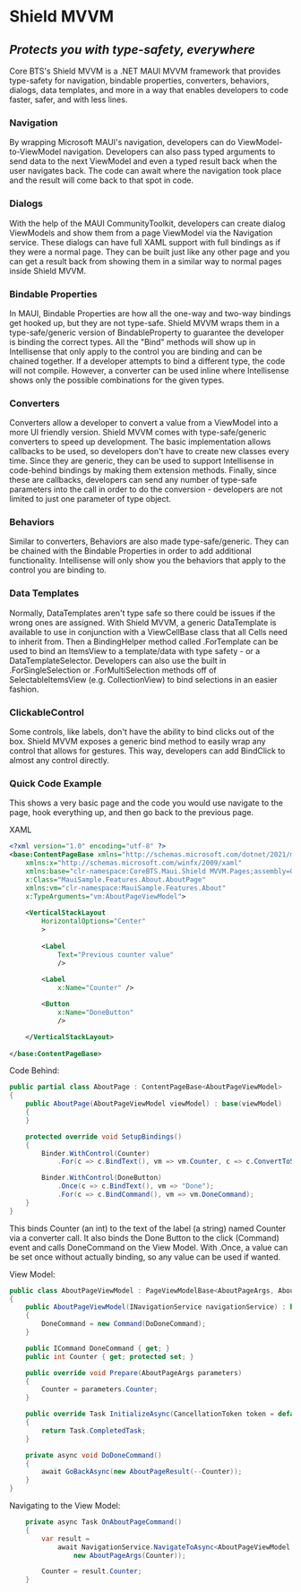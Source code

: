 # Shield MVVM
## _Protects you with type-safety, everywhere_

Core BTS's Shield MVVM is a .NET MAUI MVVM framework that provides type-safety for navigation, bindable properties, converters, behaviors, dialogs, data templates, and more in a way that enables developers to code faster, safer, and with less lines.

### Navigation
By wrapping Microsoft MAUI's navigation, developers can do ViewModel-to-ViewModel navigation. Developers can also pass typed arguments to send data to the next ViewModel and even a typed result back when the user navigates back. The code can await where the navigation took place and the result will come back to that spot in code.

### Dialogs
With the help of the MAUI CommunityToolkit, developers can create dialog ViewModels and show them from a page ViewModel via the Navigation service. These dialogs can have full XAML support with full bindings as if they were a normal page. They can be built just like any other page and you can get a result back from showing them in a similar way to normal pages inside Shield MVVM.

### Bindable Properties
In MAUI, Bindable Properties are how all the one-way and two-way bindings get hooked up, but they are not type-safe. Shield MVVM wraps them in a type-safe/generic version of BindableProperty to guarantee the developer is binding the correct types. All the "Bind" methods will show up in Intellisense that only apply to the control you are binding and can be chained together. If a developer attempts to bind a different type, the code will not compile. However, a converter can be used inline where Intellisense shows only the possible combinations for the given types.

### Converters
Converters allow a developer to convert a value from a ViewModel into a more UI friendly version. Shield MVVM comes with type-safe/generic converters to speed up development. The basic implementation allows callbacks to be used, so developers don't have to create new classes every time. Since they are generic, they can be used to support Intellisense in code-behind bindings by making them extension methods. Finally, since these are callbacks, developers can send any number of type-safe parameters into the call in order to do the conversion - developers are not limited to just one parameter of type object.

### Behaviors
Similar to converters, Behaviors are also made type-safe/generic. They can be chained with the Bindable Properties in order to add additional functionality. Intellisense will only show you the behaviors that apply to the control you are binding to.

### Data Templates
Normally, DataTemplates aren't type safe so there could be issues if the wrong ones are assigned. With Shield MVVM, a generic DataTemplate is available to use in conjunction with a ViewCellBase class that all Cells need to inherit from. Then a BindingHelper method called .ForTemplate can be used to bind an ItemsView to a template/data with type safety - or a DataTemplateSelector. Developers can also use the built in .ForSingleSelection or .ForMultiSelection methods off of SelectableItemsView (e.g. CollectionView) to bind selections in an easier fashion.

### ClickableControl
Some controls, like labels, don't have the ability to bind clicks out of the box. Shield MVVM exposes a generic bind method to easily wrap any control that allows for gestures. This way, developers can add BindClick to almost any control directly.

### Quick Code Example

This shows a very basic page and the code you would use navigate to the page, hook everything up, and then go back to the previous page.

XAML
```xml
<?xml version="1.0" encoding="utf-8" ?>
<base:ContentPageBase xmlns="http://schemas.microsoft.com/dotnet/2021/maui"
    xmlns:x="http://schemas.microsoft.com/winfx/2009/xaml"
    xmlns:base="clr-namespace:CoreBTS.Maui.Shield MVVM.Pages;assembly=CoreBTS.Maui.Shield MVVM"
    x:Class="MauiSample.Features.About.AboutPage"
    xmlns:vm="clr-namespace:MauiSample.Features.About"
    x:TypeArguments="vm:AboutPageViewModel">
    
    <VerticalStackLayout
        HorizontalOptions="Center"
        >
        
        <Label
            Text="Previous counter value" 
            />
        
        <Label 
            x:Name="Counter" />

        <Button
            x:Name="DoneButton"
            />

    </VerticalStackLayout>
    
</base:ContentPageBase>
```

Code Behind:
```csharp
public partial class AboutPage : ContentPageBase<AboutPageViewModel>
{
    public AboutPage(AboutPageViewModel viewModel) : base(viewModel)
    {
    }

    protected override void SetupBindings()
    {
        Binder.WithControl(Counter)
            .For(c => c.BindText(), vm => vm.Counter, c => c.ConvertToString());

        Binder.WithControl(DoneButton)
            .Once(c => c.BindText(), vm => "Done");
            .For(c => c.BindCommand(), vm => vm.DoneCommand);
    }
}
```
This binds Counter (an int) to the text of the label (a string) named Counter via a converter call. It also binds the Done Button to the click (Command) event and calls DoneCommand on the View Model. With .Once, a value can be set once without actually binding, so any value can be used if wanted.

View Model:
```csharp
public class AboutPageViewModel : PageViewModelBase<AboutPageArgs, AboutPageResult>
{
    public AboutPageViewModel(INavigationService navigationService) : base(navigationService)
    {
        DoneCommand = new Command(DoDoneCommand);
    }

    public ICommand DoneCommand { get; }
    public int Counter { get; protected set; }

    public override void Prepare(AboutPageArgs parameters)
    {
        Counter = parameters.Counter;
    }

    public override Task InitializeAsync(CancellationToken token = default)
    {
        return Task.CompletedTask;
    }

    private async void DoDoneCommand()
    {
        await GoBackAsync(new AboutPageResult(--Counter));
    }
}
```

Navigating to the View Model:
```csharp
    private async Task OnAboutPageCommand()
    {
        var result = 
            await NavigationService.NavigateToAsync<AboutPageViewModel, AboutPageArgs, AboutPageResult>(
                new AboutPageArgs(Counter));

        Counter = result.Counter;
    }
```
